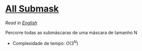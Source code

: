 # [All Submask](all_submasks.cpp)

*Read in [English](README.en.md)*

Percorre todas as submáscaras de uma máscara de tamanho N

* Complexidade de tempo: $O(3^N)$
